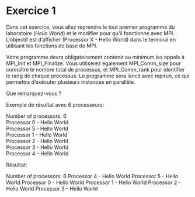 # Exercice 1

Dans cet exercice, vous allez reprendre le tout premier programme du laboratoire (_Hello World_) et le modifier pour qu’il fonctionne avec MPI. L’objectif est d’afficher (Processor X - Hello World) dans le terminal en utilisant les fonctions de base de MPI.

Votre programme devra obligatoirement contenir au minimum les appels à MPI_Init et MPI_Finalize. Vous utiliserez également MPI_Comm_size pour connaître le nombre total de processus, et MPI_Comm_rank pour identifier le rang de chaque processus. Le programme sera lancé avec mpirun, ce qui permettra d’exécuter plusieurs instances en parallèle.

Que remarquez-vous ?

Exemple de résultat avec 6 processeurs:

Number of processors: 6\
Processor 0 - Hello World\
Processor 5 - Hello World\
Processor 1 - Hello World\
Processor 2 - Hello World\
Processor 3 - Hello World\
Processor 4 - Hello World

Résultat:

Number of processors: 6
Processor 4 - Hello World
Processor 5 - Hello World
Processor 0 - Hello World
Processor 1 - Hello World
Processor 2 - Hello World
Processor 3 - Hello World
